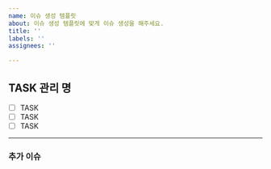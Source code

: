 ```yaml
---
name: 이슈 생성 템플릿
about: 이슈 생성 템플릿에 맞게 이슈 생성을 해주세요.
title: ''
labels: ''
assignees: ''

---
```


## TASK 관리 명

- [ ] TASK
- [ ] TASK
- [ ] TASK

---
### 추가 이슈
>
